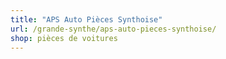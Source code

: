 ```yaml
---
title: "APS Auto Pièces Synthoise"
url: /grande-synthe/aps-auto-pieces-synthoise/
shop: pièces de voitures
---
```

